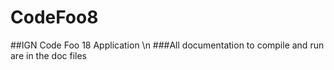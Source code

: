 # CodeFoo8
##IGN Code Foo 18 Application \n
###All documentation to compile and run are in the doc files
